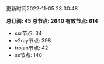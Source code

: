 更新时间2022-11-05 23:30:48

**总订阅: 45**
**总节点: 2640**
**有效节点: 614**
- ssr节点: 34
- v2ray节点: 398
- trojan节点: 42
- ss节点: 140
